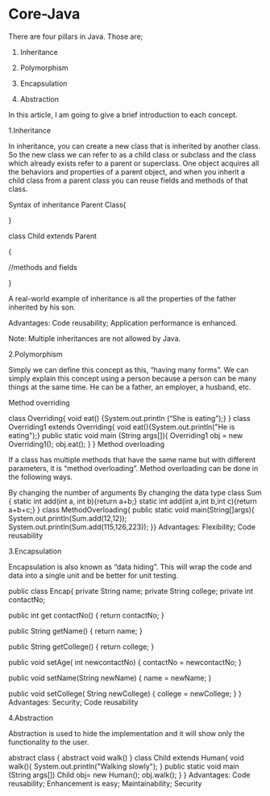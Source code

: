 # Core-Java

There are four pillars in Java. Those are;

1. Inheritance

2. Polymorphism

3. Encapsulation

4. Abstraction

In this article, I am going to give a brief introduction to each concept.

1.Inheritance

In inheritance, you can create a new class that is inherited by another class. So the new class we can refer to as a child class or subclass and the class which already exists refer to a parent or superclass. One object acquires all the behaviors and properties of a parent object, and when you inherit a child class from a parent class you can reuse fields and methods of that class.


Syntax of inheritance
Parent Class{

}

class Child extends Parent

{

//methods and fields

}

A real-world example of inheritance is all the properties of the father inherited by his son.

Advantages: Code reusability; Application performance is enhanced.

Note: Multiple inheritances are not allowed by Java.

2.Polymorphism

Simply we can define this concept as this, “having many forms”. We can simply explain this concept using a person because a person can be many things at the same time. He can be a father, an employer, a husband, etc.

Method overriding

class Overriding{
void eat() {System.out.println (“She is eating”);}
}
class Overriding1 extends Overriding{
void eat(){System.out.println("He is eating");}
public static void main (String args[]){
Overriding1 obj = new Overriding1();
obj.eat();
}
}
Method overloading

If a class has multiple methods that have the same name but with different parameters, it is “method overloading”. Method overloading can be done in the following ways.

By changing the number of arguments
By changing the data type
class Sum {
static int add(int a, int b){return a+b;}
static int add(int a,int b,int c){return a+b+c;}
}
class MethodOverloading{
public static void main(String[]args){
System.out.println(Sum.add(12,12));
System.out.println(Sum.add(115,126,223));
}}
Advantages: Flexibility; Code reusability

3.Encapsulation

Encapsulation is also known as “data hiding”. This will wrap the code and data into a single unit and be better for unit testing.

public class Encap{
private String name;
private String college;
private int contactNo;

public int get contactNo() {
return contactNo;
}

public String getName() {
return name;
}

public String getCollege() {
return college;
}

public void setAge( int newcontactNo) {
contactNo = newcontactNo;
}

public void setName(String newName) {
name = newName;
}

public void setCollege( String newCollege) {
college = newCollege;
}
}
Advantages: Security; Code reusability

4.Abstraction

Abstraction is used to hide the implementation and it will show only the functionality to the user.

abstract class {
abstract void walk()
}
class Child extends Human{
void walk(){
System.out.println("Walking slowly");
}
public static void main (String args[])
Child obj= new Human();
obj.walk();
}
}
Advantages: Code reusability; Enhancement is easy; Maintainability; Security